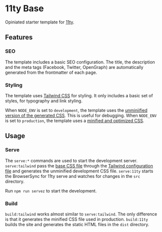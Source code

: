 # 11ty Base

Opiniated starter template for [11ty](https://11ty.dev).

## Features

### SEO

The template includes a basic SEO configuration. The title, the description and the meta tags (Facebook, Twitter, OpenGraph) are automatically generated from the frontmatter of each page.

### Styling

The template uses [Tailwind CSS](https://tailwindcss.com) for styling. It only includes a basic set of styles, for typography and link styling.

When `NODE_ENV` is set to `development`, the template uses the [unminiified version of the generated CSS](./src/assets/css/style.css). This is useful for debugging. When `NODE_ENV` is set to `production`, the template uses a [minified and optimized CSS](./src/assets/css/style.min.css).

## Usage

### Serve

The `serve:*` commands are used to start the development server. `serve:tailwind` pass the [base CSS file](./src/assets/css/base.css) through the [Tailwind configuration file](./tailwind.config.js) and generates the unminified development CSS file. `serve:11ty` starts the BrowserSync for 11ty serve and watches for changes in the `src` directory.

Run `npm run servez` to start the development.

### Build

`build:tailwind` works almost similar to `serve:tailwind`. The only difference is that it generates the minified CSS file used in production. `build:11ty` builds the site and generates the static HTML files in the `dist` directory.
